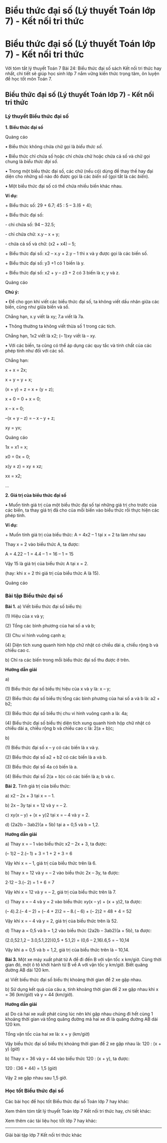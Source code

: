 # Biểu thức đại số (Lý thuyết Toán lớp 7) - Kết nối tri thức

# Biểu thức đại số (Lý thuyết Toán lớp 7) - Kết nối tri thức

Với tóm tắt lý thuyết Toán 7 Bài 24: Biểu thức đại số sách Kết nối tri thức hay nhất, chi tiết sẽ giúp học sinh lớp 7 nắm vững kiến thức trọng tâm, ôn luyện để học tốt môn Toán 7.

## Biểu thức đại số (Lý thuyết Toán lớp 7) - Kết nối tri thức

### **Lý thuyết Biểu thức đại số**

**1\. Biểu thức đại số**

Quảng cáo

• Biểu thức không chứa chữ gọi là _biểu thức số_.

• Biểu thức chỉ chứa số hoặc chỉ chứa chữ hoặc chứa cả số và chữ gọi chung là _biểu thức đại số._

• Trong một biểu thức đại số, các chữ (nếu có) dùng để thay thế hay đại diện cho những số nào đó được gọi là các _biến số_ (gọi tắt là các _biến_).

• Một biểu thức đại số có thể chứa nhiều biến khác nhau.

**Ví dụ:**

\+ Biểu thức số: 29 + 6.7; 45 : 5 – 3.(6 + 4);

\+ Biểu thức đại số:

\- chỉ chứa số: 94 – 32.5;

\- chỉ chứa chữ: x.y – x + y;

\- chứa cả số và chữ: (x2 \+ x4) – 5;

\+ Biểu thức đại số: x2 – x.y + 2.y – 1 thì x và y được gọi là các biến số.

\+ Biểu thức đại số: y3 +1 có 1 biến là y.

\+ Biểu thức đại số: x2 \+ y – z3 \+ 2 có 3 biến là x; y và z.

Quảng cáo

**Chú ý:**

• Để cho gọn khi viết các biểu thức đại số, ta không viết dấu nhân giữa các biến, cũng như giữa biến và số.

Chẳng hạn, x.y viết là xy; 7.a viết là 7a.

• Thông thường ta không viết thừa số 1 trong các tích.

Chẳng hạn, 1x2 viết là x2; (– 1)xy viết là – xy.

• Với các biến, ta cũng có thể áp dụng các quy tắc và tính chất của các phép tính như đối với các số.

Chẳng hạn:

x + x = 2x; 

x + y = y + x; 

(x + y) + z = x + (y + z);

x + 0 = 0 + x = 0;

x – x = 0;

–(x + y – z) = – x – y + z;

xy = yx;

Quảng cáo

1x = x1 = x;

x0 = 0x = 0;

x(y ± z) = xy ± xz; 

xx = x2;

…

**2\. Giá trị của biểu thức đại số**

• Muốn tính giá trị của một biểu thức đại số tại những giá trị cho trước của các biến, ta thay giá trị đã cho của mỗi biến vào biểu thức rồi thực hiện các phép tính.

**Ví dụ:**

\+ Muốn tính giá trị của biểu thức: A = 4x2 – 1 tại x = 2 ta làm như sau

Thay x = 2 vào biểu thức A, ta được:

A = 4.22 – 1 = 4.4 – 1 = 16 – 1 = 15

Vậy 15 là giá trị của biểu thức A tại x = 2.

(hay: khi x = 2 thì giá trị của biểu thức A là 15).

Quảng cáo

### **Bài tập Biểu thức đại số**

**Bài 1.** a) Viết biểu thức đại số biểu thị:

(1) Hiệu của x và y;

(2) Tổng các bình phương của hai số a và b;

(3) Chu vi hình vuông cạnh a;

(4) Diện tích xung quanh hình hộp chữ nhật có chiều dài a, chiều rộng b và chiều cao c.

b) Chỉ ra các biến trong mỗi biểu thức đại số thu được ở trên.

**Hướng dẫn giải**

a) 

(1) Biểu thức đại số biểu thị hiệu của x và y là: x – y;

(2) Biểu thức đại số biểu thị tổng các bình phương của hai số a và b là: a2 \+ b2;

(3) Biểu thức đại số biểu thị chu vi hình vuông cạnh a là: 4a;

(4) Biểu thức đại số biểu thị diện tích xung quanh hình hộp chữ nhật có chiều dài a, chiều rộng b và chiều cao c là: 2(a + b)c;

b) 

(1) Biểu thức đại số x – y có các biến là x và y.

(2) Biểu thức đại số a2 \+ b2 có các biến là a và b.

(3) Biểu thức đại số 4a có biến là a.

(4) Biểu thức đại số 2(a + b)c có các biến là a; b và c.

**Bài 2.** Tính giá trị của biểu thức:

a) x2 – 2x + 3 tại x = – 1.

b) 2x – 3y tại x = 12 và y = – 2.

c) xy(x – y) + (x + y)2 tại x = – 4 và y = 2.

d) (2a2b – 3ab2)(a + 5b) tại a = 0,5 và b = 1,2.

**Hướng dẫn giải**

a) Thay x = – 1 vào biểu thức x2 – 2x + 3, ta được:

(– 1)2 – 2.(– 1) + 3 = 1 + 2 + 3 = 6

Vậy khi x = – 1, giá trị của biểu thức trên là 6.

b) Thay x = 12 và y = – 2 vào biểu thức 2x – 3y, ta được:

2⋅12 – 3.(– 2) = 1 + 6 = 7

Vậy khi x = 12 và y = – 2, giá trị của biểu thức trên là 7.

c) Thay x = – 4 và y = 2 vào biểu thức xy(x – y) + (x + y)2, ta được:

(– 4).2.(– 4 – 2) + (– 4 + 2)2 = – 8.( – 6) + (– 2)2 = 48 + 4 = 52

Vậy khi x = – 4 và y = 2, giá trị của biểu thức trên là 52.

d) Thay a = 0,5 và b = 1,2 vào biểu thức (2a2b – 3ab2)(a + 5b), ta được:

(2.0,52.1,2 – 3.0,5.1,22)(0,5 + 5.1,2) = (0,6 – 2,16).6,5 = – 10,14

Vậy khi a = 0,5 và b = 1,2, giá trị của biểu thức trên là – 10,14.

**Bài 3.** Một xe máy xuất phát từ A để đi đến B với vận tốc x km/giờ. Cùng thời gian đó, một ô tô khởi hành từ B về A với vận tốc y km/giờ. Biết quãng đường AB dài 120 km.

a) Viết biểu thức đại số biểu thị khoảng thời gian để 2 xe gặp nhau.

b) Sử dụng kết quả của câu a, tính khoảng thời gian để 2 xe gặp nhau khi x = 36 (km/giờ) và y = 44 (km/giờ). 

**Hướng dẫn giải**

a) Do cả hai xe xuất phát cùng lúc nên khi gặp nhau chúng đi hết cùng 1 khoảng thời gian và tổng quãng đường mà hai xe đi là quãng đường AB dài 120 km.

Tổng vận tốc của hai xe là: x + y (km/giờ)

Vậy biểu thức đại số biểu thị khoảng thời gian để 2 xe gặp nhau là: 120 : (x + y) (giờ)

b) Thay x = 36 và y = 44 vào biểu thức 120 : (x + y), ta được:

120 : (36 + 44) = 1,5 (giờ)

Vậy 2 xe gặp nhau sau 1,5 giờ.

### **Học tốt Biểu thức đại số**

Các bài học để học tốt Biểu thức đại số Toán lớp 7 hay khác:

Xem thêm tóm tắt lý thuyết Toán lớp 7 Kết nối tri thức hay, chi tiết khác:

Xem thêm các tài liệu học tốt lớp 7 hay khác:

* * *

Giải bài tập lớp 7 Kết nối tri thức khác

